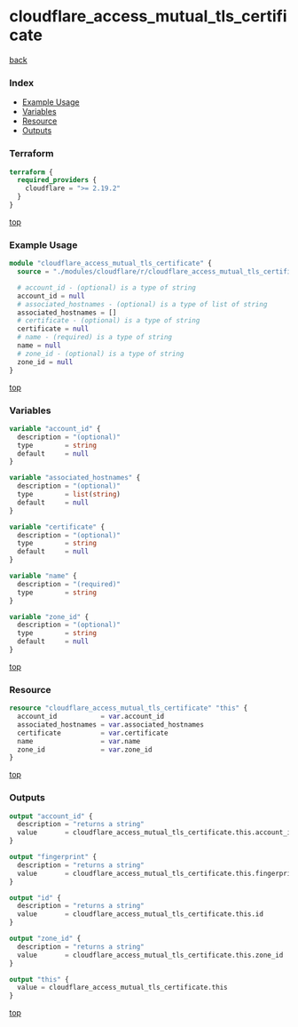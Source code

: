 # cloudflare_access_mutual_tls_certificate

[back](../cloudflare.md)

### Index

- [Example Usage](#example-usage)
- [Variables](#variables)
- [Resource](#resource)
- [Outputs](#outputs)

### Terraform

```terraform
terraform {
  required_providers {
    cloudflare = ">= 2.19.2"
  }
}
```

[top](#index)

### Example Usage

```terraform
module "cloudflare_access_mutual_tls_certificate" {
  source = "./modules/cloudflare/r/cloudflare_access_mutual_tls_certificate"

  # account_id - (optional) is a type of string
  account_id = null
  # associated_hostnames - (optional) is a type of list of string
  associated_hostnames = []
  # certificate - (optional) is a type of string
  certificate = null
  # name - (required) is a type of string
  name = null
  # zone_id - (optional) is a type of string
  zone_id = null
}
```

[top](#index)

### Variables

```terraform
variable "account_id" {
  description = "(optional)"
  type        = string
  default     = null
}

variable "associated_hostnames" {
  description = "(optional)"
  type        = list(string)
  default     = null
}

variable "certificate" {
  description = "(optional)"
  type        = string
  default     = null
}

variable "name" {
  description = "(required)"
  type        = string
}

variable "zone_id" {
  description = "(optional)"
  type        = string
  default     = null
}
```

[top](#index)

### Resource

```terraform
resource "cloudflare_access_mutual_tls_certificate" "this" {
  account_id           = var.account_id
  associated_hostnames = var.associated_hostnames
  certificate          = var.certificate
  name                 = var.name
  zone_id              = var.zone_id
}
```

[top](#index)

### Outputs

```terraform
output "account_id" {
  description = "returns a string"
  value       = cloudflare_access_mutual_tls_certificate.this.account_id
}

output "fingerprint" {
  description = "returns a string"
  value       = cloudflare_access_mutual_tls_certificate.this.fingerprint
}

output "id" {
  description = "returns a string"
  value       = cloudflare_access_mutual_tls_certificate.this.id
}

output "zone_id" {
  description = "returns a string"
  value       = cloudflare_access_mutual_tls_certificate.this.zone_id
}

output "this" {
  value = cloudflare_access_mutual_tls_certificate.this
}
```

[top](#index)